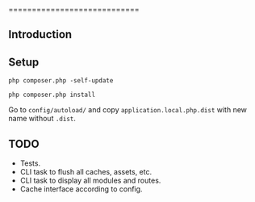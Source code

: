 
============================

Introduction
------------

Setup
------

`php composer.php -self-update`

`php composer.php install`

Go to `config/autoload/` and copy `application.local.php.dist` with new name without `.dist`.

TODO
----

* Tests.
* CLI task to flush all caches, assets, etc.
* CLI task to display all modules and routes.
* Cache interface according to config.
